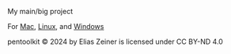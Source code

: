 My main/big project

For [Mac](https://github.com/eliasz130/pentoolkit/tree/main/mac), [Linux](https://github.com/eliasz130/pentoolkit/tree/main/linux), and [Windows](https://github.com/eliasz130/pentoolkit/tree/main/windows)

pentoolkit © 2024 by Elias Zeiner is licensed under CC BY-ND 4.0 